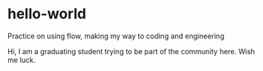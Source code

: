 # hello-world
Practice on using flow, making my way to coding and engineering

Hi, I am a graduating student trying to be part of the community here. Wish me luck.
